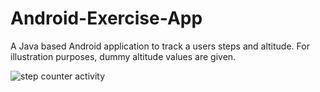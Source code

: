 # Android-Exercise-App

A Java based Android application to track a users steps and altitude. For illustration purposes, dummy altitude values are given.

![step counter activity](https://i.imgur.com/e68wNWF.jpeg)
